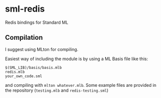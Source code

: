 # sml-redis
Redis bindings for Standard ML

## Compilation
I suggest using MLton for compiling.

Easiest way of including the module is by using a ML Basis file like this:

```
$(SML_LIB)/basis/basis.mlb
redis.mlb
your_own_code.sml
```

and compiling with `mlton whatever.mlb`. Some example files are provided in the repository (`testing.mlb` and `redis-testing.sml`)  